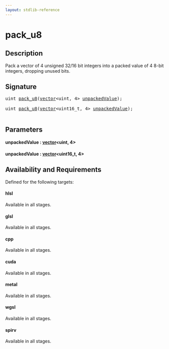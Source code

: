 ```yaml
---
layout: stdlib-reference
---
```


# pack\_u8

## Description

Pack a vector of 4 unsigned 32/16 bit integers into a packed value of 4 8-bit integers, dropping unused bits.




## Signature 

<pre>
<span class="code_keyword">uint</span> <a href="pack_u8.html">pack_u8</a>(<a href="../types/vector/index.html" class="code_type">vector</a>&lt;<span class="code_keyword">uint</span>, 4&gt; <a href="pack_u8.html#decl-unpackedValue" class="code_param">unpackedValue</a>);

<span class="code_keyword">uint</span> <a href="pack_u8.html">pack_u8</a>(<a href="../types/vector/index.html" class="code_type">vector</a>&lt;uint16_t, 4&gt; <a href="pack_u8.html#decl-unpackedValue" class="code_param">unpackedValue</a>);

</pre>

## Parameters

####  <a id="decl-unpackedValue"></a>unpackedValue  : [vector](../types/vector/index.html)\<uint, 4\>
####  <a id="decl-unpackedValue"></a>unpackedValue  : [vector](../types/vector/index.html)\<uint16\_t, 4\>

## Availability and Requirements

Defined for the following targets:

#### hlsl
Available in all stages.

#### glsl
Available in all stages.

#### cpp
Available in all stages.

#### cuda
Available in all stages.

#### metal
Available in all stages.

#### wgsl
Available in all stages.

#### spirv
Available in all stages.



